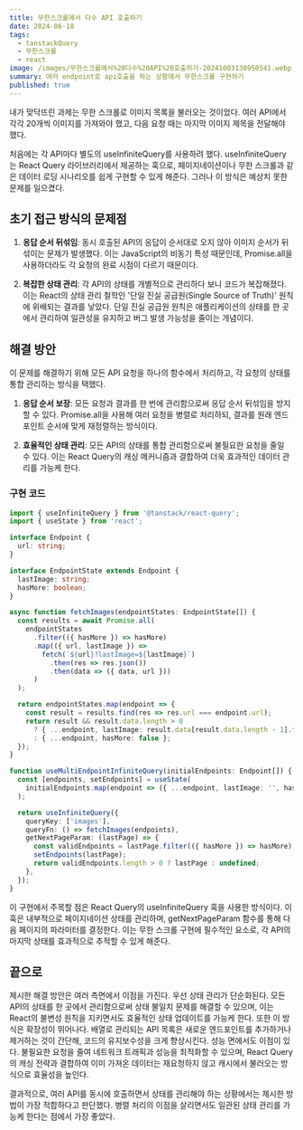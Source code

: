 ```yaml
---
title: 무한스크롤에서 다수 API 호출하기
date: 2024-06-18
tags:
  - tanstackQuery
  - 무한스크롤
  - react
image: /images/무한스크롤에서%20다수%20API%20호출하기-20241003130950541.webp
summary: 여러 endpoint로 api호출을 하는 상황에서 무한스크롤 구현하기
published: true
---
```


내가 맞닥뜨린 과제는 무한 스크롤로 이미지 목록을 불러오는 것이었다. 여러 API에서 각각 20개씩 이미지를 가져와야 했고, 다음 요청 때는 마지막 이미지 제목을 전달해야 했다. 

처음에는 각 API마다 별도의 useInfiniteQuery를 사용하려 했다. useInfiniteQuery는 React Query 라이브러리에서 제공하는 훅으로, 페이지네이션이나 무한 스크롤과 같은 데이터 로딩 시나리오를 쉽게 구현할 수 있게 해준다. 그러나 이 방식은 예상치 못한 문제를 일으켰다.

## 초기 접근 방식의 문제점

1. **응답 순서 뒤섞임**: 동시 호출된 API의 응답이 순서대로 오지 않아 이미지 순서가 뒤섞이는 문제가 발생했다. 이는 JavaScript의 비동기 특성 때문인데, Promise.all을 사용하더라도 각 요청의 완료 시점이 다르기 때문이다.

2. **복잡한 상태 관리**: 각 API의 상태를 개별적으로 관리하다 보니 코드가 복잡해졌다. 이는 React의 상태 관리 철학인 '단일 진실 공급원(Single Source of Truth)' 원칙에 위배되는 결과를 낳았다. 단일 진실 공급원 원칙은 애플리케이션의 상태를 한 곳에서 관리하여 일관성을 유지하고 버그 발생 가능성을 줄이는 개념이다.

## 해결 방안

이 문제를 해결하기 위해 모든 API 요청을 하나의 함수에서 처리하고, 각 요청의 상태를 통합 관리하는 방식을 택했다. 


1. **응답 순서 보장**: 모든 요청과 결과를 한 번에 관리함으로써 응답 순서 뒤섞임을 방지할 수 있다. Promise.all을 사용해 여러 요청을 병렬로 처리하되, 결과를 원래 엔드포인트 순서에 맞게 재정렬하는 방식이다.

2. **효율적인 상태 관리**: 모든 API의 상태를 통합 관리함으로써 불필요한 요청을 줄일 수 있다. 이는 React Query의 캐싱 메커니즘과 결합하여 더욱 효과적인 데이터 관리를 가능케 한다.

### 구현 코드

```typescript
import { useInfiniteQuery } from '@tanstack/react-query';
import { useState } from 'react';

interface Endpoint {
  url: string;
}

interface EndpointState extends Endpoint {
  lastImage: string;
  hasMore: boolean;
}

async function fetchImages(endpointStates: EndpointState[]) {
  const results = await Promise.all(
    endpointStates
      .filter(({ hasMore }) => hasMore)
      .map(({ url, lastImage }) =>
        fetch(`${url}?lastImage=${lastImage}`)
          .then(res => res.json())
          .then(data => ({ data, url }))
      )
  );

  return endpointStates.map(endpoint => {
    const result = results.find(res => res.url === endpoint.url);
    return result && result.data.length > 0
      ? { ...endpoint, lastImage: result.data[result.data.length - 1].title, hasMore: true }
      : { ...endpoint, hasMore: false };
  });
}

function useMultiEndpointInfiniteQuery(initialEndpoints: Endpoint[]) {
  const [endpoints, setEndpoints] = useState(
    initialEndpoints.map(endpoint => ({ ...endpoint, lastImage: '', hasMore: true }))
  );

  return useInfiniteQuery({
    queryKey: ['images'],
    queryFn: () => fetchImages(endpoints),
    getNextPageParam: (lastPage) => {
      const validEndpoints = lastPage.filter(({ hasMore }) => hasMore);
      setEndpoints(lastPage);
      return validEndpoints.length > 0 ? lastPage : undefined;
    },
  });
}
```

이 구현에서 주목할 점은 React Query의 useInfiniteQuery 훅을 사용한 방식이다. 이 훅은 내부적으로 페이지네이션 상태를 관리하며, getNextPageParam 함수를 통해 다음 페이지의 파라미터를 결정한다. 이는 무한 스크롤 구현에 필수적인 요소로, 각 API의 마지막 상태를 효과적으로 추적할 수 있게 해준다.

## 끝으로

제시한 해결 방안은 여러 측면에서 이점을 가진다. 우선 상태 관리가 단순화된다. 모든 API의 상태를 한 곳에서 관리함으로써 상태 불일치 문제를 해결할 수 있으며, 이는 React의 불변성 원칙을 지키면서도 효율적인 상태 업데이트를 가능케 한다. 또한 이 방식은 확장성이 뛰어나다. 배열로 관리되는 API 목록은 새로운 엔드포인트를 추가하거나 제거하는 것이 간단해, 코드의 유지보수성을 크게 향상시킨다. 성능 면에서도 이점이 있다. 불필요한 요청을 줄여 네트워크 트래픽과 성능을 최적화할 수 있으며, React Query의 캐싱 전략과 결합하여 이미 가져온 데이터는 재요청하지 않고 캐시에서 불러오는 방식으로 효율성을 높인다.

결과적으로, 여러 API를 동시에 호출하면서 상태를 관리해야 하는 상황에서는 제시한 방법이 가장 적합하다고 판단했다. 병렬 처리의 이점을 살리면서도 일관된 상태 관리를 가능케 한다는 점에서 가장 좋았다.

